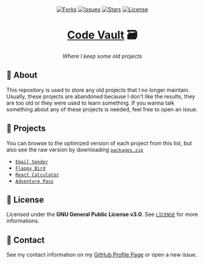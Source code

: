 <p align="center">
  <a href="https://github.com/ArthurFiorette/code-vault/network/members"><img
      src="https://img.shields.io/github/forks/ArthurFiorette/code-vault?logo=github&style=flat-square&label=Forks"
      target="_blank"
      alt="Forks" /></a>
  <a href="https://github.com/ArthurFiorette/code-vault/issues"><img
      src="https://img.shields.io/github/issues/ArthurFiorette/code-vault?logo=github&style=flat-square&label=Issues"
      target="_blank"
      alt="Issues" /></a>
  <a href="https://github.com/ArthurFiorette/code-vault/stargazers"><img
      src="https://img.shields.io/github/stars/ArthurFiorette/code-vault?logo=github&style=flat-square&label=Stars"
      target="_blank"
      alt="Stars" /></a>
  <a href="https://github.com/ArthurFiorette/code-vault/blob/main/LICENSE"><img
      src="https://img.shields.io/github/license/ArthurFiorette/code-vault?logo=github&style=flat-square&label=License"
      target="_blank"
      alt="License" /></a>
</p>

<h1 align="center">
  <strong><a href="https://github.com/ArthurFiorette/code-vault/" target="_blank">Code Vault</a> 🗃</strong>
</h1>
<p align="center">
  <i>Where I keep some old projects</i>
</p>

## 📖 About

This repository is used to store any old projects that I no longer maintain. Usually, these projects are abandoned because I don't like the results, they are too old or they were used to learn something. If you wanna talk something about any of these projects is needed, feel free to open an issue.

## 📎 Projects

You can browse to the optimized version of each project from this list, but also see the raw version by downloading [`packages.zip`](packages.zip)

- [`Email Sender`](email-sender)
- [`Flappy Bird`](flappy)
- [`React Calculator`](react-calculator)
- [`Adventure Pass`](adventure-pass)

## 📃 License

Licensed under the **GNU General Public License v3.0**. See [`LICENSE`](LICENSE) for more informations.

## 📧 Contact

See my contact information on my [GitHub Profile Page](https://github.com/ArthurFiorette) or open a new issue.
